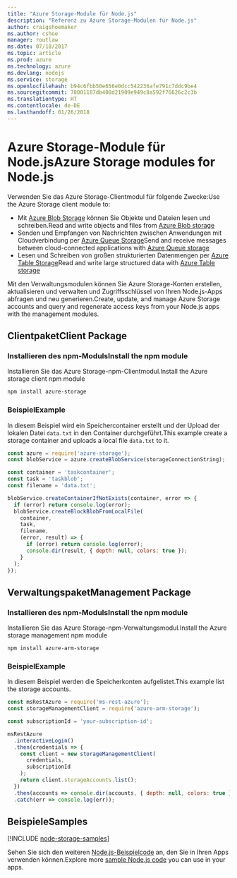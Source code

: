 ```yaml
---
title: "Azure Storage-Module für Node.js"
description: "Referenz zu Azure Storage-Modulen für Node.js"
author: craigshoemaker
ms.author: cshoe
manager: routlaw
ms.date: 07/18/2017
ms.topic: article
ms.prod: azure
ms.technology: azure
ms.devlang: nodejs
ms.service: storage
ms.openlocfilehash: b94c6fbb50e656e0dcc542236afe791c7ddc9be4
ms.sourcegitcommit: 78001187db408d21909e949c8a592f76626c2c3b
ms.translationtype: HT
ms.contentlocale: de-DE
ms.lasthandoff: 01/26/2018
---
```

# <a name="azure-storage-modules-for-nodejs"></a><span data-ttu-id="55c1f-103">Azure Storage-Module für Node.js</span><span class="sxs-lookup"><span data-stu-id="55c1f-103">Azure Storage modules for Node.js</span></span>

<span data-ttu-id="55c1f-104">Verwenden Sie das Azure Storage-Clientmodul für folgende Zwecke:</span><span class="sxs-lookup"><span data-stu-id="55c1f-104">Use the Azure Storage client module to:</span></span>

- <span data-ttu-id="55c1f-105">Mit [Azure Blob Storage](https://docs.microsoft.com/azure/storage/storage-nodejs-how-to-use-blob-storage) können Sie Objekte und Dateien lesen und schreiben.</span><span class="sxs-lookup"><span data-stu-id="55c1f-105">Read and write objects and files from [Azure Blob storage](https://docs.microsoft.com/azure/storage/storage-nodejs-how-to-use-blob-storage)</span></span>
- <span data-ttu-id="55c1f-106">Senden und Empfangen von Nachrichten zwischen Anwendungen mit Cloudverbindung per [Azure Queue Storage](https://docs.microsoft.com/azure/storage/storage-nodejs-how-to-use-queues)</span><span class="sxs-lookup"><span data-stu-id="55c1f-106">Send and receive messages between cloud-connected applications with [Azure Queue storage](https://docs.microsoft.com/azure/storage/storage-nodejs-how-to-use-queues)</span></span>
- <span data-ttu-id="55c1f-107">Lesen und Schreiben von großen strukturierten Datenmengen per [Azure Table Storage](https://docs.microsoft.com/azure/storage/storage-nodejs-how-to-use-table-storage)</span><span class="sxs-lookup"><span data-stu-id="55c1f-107">Read and write large structured data with [Azure Table storage](https://docs.microsoft.com/azure/storage/storage-nodejs-how-to-use-table-storage)</span></span>

<span data-ttu-id="55c1f-108">Mit den Verwaltungsmodulen können Sie Azure Storage-Konten erstellen, aktualisieren und verwalten und Zugriffsschlüssel von Ihren Node.js-Apps abfragen und neu generieren.</span><span class="sxs-lookup"><span data-stu-id="55c1f-108">Create, update, and manage Azure Storage accounts and query and regenerate access keys from your Node.js apps with the management modules.</span></span>

## <a name="client-package"></a><span data-ttu-id="55c1f-109">Clientpaket</span><span class="sxs-lookup"><span data-stu-id="55c1f-109">Client Package</span></span>

### <a name="install-the-npm-module"></a><span data-ttu-id="55c1f-110">Installieren des npm-Moduls</span><span class="sxs-lookup"><span data-stu-id="55c1f-110">Install the npm module</span></span>

<span data-ttu-id="55c1f-111">Installieren Sie das Azure Storage-npm-Clientmodul.</span><span class="sxs-lookup"><span data-stu-id="55c1f-111">Install the Azure storage client npm module</span></span>

```bash
npm install azure-storage
```

### <a name="example"></a><span data-ttu-id="55c1f-112">Beispiel</span><span class="sxs-lookup"><span data-stu-id="55c1f-112">Example</span></span>

<span data-ttu-id="55c1f-113">In diesem Beispiel wird ein Speichercontainer erstellt und der Upload der lokalen Datei `data.txt` in den Container durchgeführt.</span><span class="sxs-lookup"><span data-stu-id="55c1f-113">This example create a storage container and uploads a local file `data.txt` to it.</span></span>

```javascript
const azure = require('azure-storage');
const blobService = azure.createBlobService(storageConnectionString);

const container = 'taskcontainer';
const task = 'taskblob';
const filename = 'data.txt';

blobService.createContainerIfNotExists(container, error => {
  if (error) return console.log(error);
  blobService.createBlockBlobFromLocalFile(
    container,
    task,
    filename,
    (error, result) => {
      if (error) return console.log(error);
      console.dir(result, { depth: null, colors: true });
    }
  );
});
```

## <a name="management-package"></a><span data-ttu-id="55c1f-114">Verwaltungspaket</span><span class="sxs-lookup"><span data-stu-id="55c1f-114">Management Package</span></span>

### <a name="install-the-npm-module"></a><span data-ttu-id="55c1f-115">Installieren des npm-Moduls</span><span class="sxs-lookup"><span data-stu-id="55c1f-115">Install the npm module</span></span> 

<span data-ttu-id="55c1f-116">Installieren Sie das Azure Storage-npm-Verwaltungsmodul.</span><span class="sxs-lookup"><span data-stu-id="55c1f-116">Install the Azure storage management npm module</span></span>

```bash
npm install azure-arm-storage
```

### <a name="example"></a><span data-ttu-id="55c1f-117">Beispiel</span><span class="sxs-lookup"><span data-stu-id="55c1f-117">Example</span></span>

<span data-ttu-id="55c1f-118">In diesem Beispiel werden die Speicherkonten aufgelistet.</span><span class="sxs-lookup"><span data-stu-id="55c1f-118">This example list the storage accounts.</span></span>

```javascript
const msRestAzure = require('ms-rest-azure');
const storageManagementClient = require('azure-arm-storage');

const subscriptionId = 'your-subscription-id';

msRestAzure
  .interactiveLogin()
  .then(credentials => {
    const client = new storageManagementClient(
      credentials,
      subscriptionId
    );
    return client.storageAccounts.list();
  })
  .then(accounts => console.dir(accounts, { depth: null, colors: true }))
  .catch(err => console.log(err));
```

## <a name="samples"></a><span data-ttu-id="55c1f-119">Beispiele</span><span class="sxs-lookup"><span data-stu-id="55c1f-119">Samples</span></span>

[!INCLUDE [node-storage-samples](../docs-ref-conceptual/includes/storage-samples.md)]

<span data-ttu-id="55c1f-120">Sehen Sie sich den weiteren [Node.js-Beispielcode](https://azure.microsoft.com/resources/samples/?platform=nodejs) an, den Sie in Ihren Apps verwenden können.</span><span class="sxs-lookup"><span data-stu-id="55c1f-120">Explore more [sample Node.js code](https://azure.microsoft.com/resources/samples/?platform=nodejs) you can use in your apps.</span></span>
